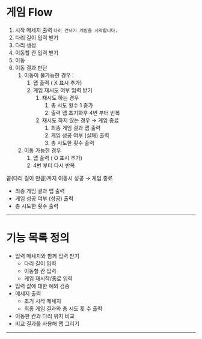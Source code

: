 # 게임 Flow

1. 시작 메세지 출력 `다리 건너기 게임을 시작합니다.`
2. 다리 길이 입력 받기
3. 다리 생성
4. 이동할 칸 입력 받기
5. 이동
6. 이동 결과 판단
    1. 이동이 불가능한 경우 :
        1. 맵 출력 ( X 표시 추가)
        2. 게임 재시도 여부 입력 받기
            1. 재시도 하는 경우
                1. 총 시도 횟수 1 증가
                2. 출력 맵 초기화후 4번 부터 반복
            2. 재시도 하지 않는 경우 → 게임 종료
                1. 최종 게임 결과 맵 출력
                2. 게임 성공 여부 (실패) 출력
                3. 총 시도한 횟수 출력
    2. 이동 가능한 경우
        1. 맵 출력 ( O  표시 추가)
        2. 4번 부터 다시 반복

끝(다리 길이 만큼)까지 이동시 성공 → 게임 종료

- 최종 게임 결과 맵 출력
- 게임 성공 여부 (성공) 출력
- 총 시도한 횟수 출력

---

# 기능 목록 정의

- 입력 메세지와 함께 입력 받기
    - 다리 길이 입력
    - 이동할 칸 입력
    - 게임 재시작/종료 입력
- 입력 값에 대한 예외 검증
- 메세지 출력
    - 초기 시작 메세지
    - 최종 게임 결과와 총 시도 횟 수 출력
- 이동한 칸과 다리 위치 비교
- 비교 결과를 사용해 맵 그리기

---
